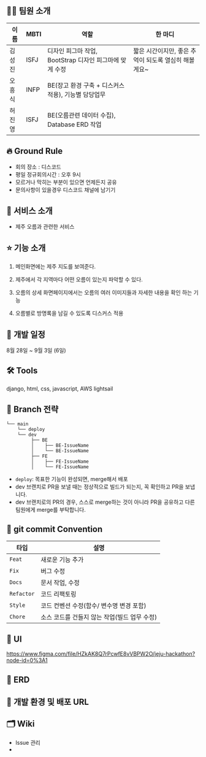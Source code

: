 ## 🤵‍♂️ 팀원 소개

|이름|MBTI|역할|한 마디|
|------|---|---|---|
|김성진|ISFJ|디자인 피그마 작업, BootStrap 디자인 피그마에 맞게 수정|짧은 시간이지만, 좋은 추억이 되도록 열심히 해볼게요~|
|오흥식|INFP|BE(장고 환경 구축 + 디스커스 적용), 기능별 담당업무||
|허진영|ISFJ|BE(오름관련 데이터 수집), Database ERD 작업||


## 🔥 Ground Rule

- 회의 장소 : 디스코드
- 평일 정규회의시간 : 오후 9시
- 모르거나 막히는 부분이 있으면 언제든지 공유
- 문의사항이 있을경우 디스코드 채널에 남기기

## 📌 서비스 소개

- 제주 오름과 관련한 서비스

## ⭐️ 기능 소개

1. 메인화면에는 제주 지도를 보여준다.

2. 제주에서 각 지역마다 어떤 오름이 있는지 파악할 수 있다.

3. 오름의 상세 화면페이지에서는 오름의 여러 이미지들과 자세한 내용을 확인 하는 기능

4. 오름별로 방명록을 남길 수 있도록 디스커스 적용

## 📅 개발 일정

8월 28일 ~ 9월 3일 (6일)

## 🛠 Tools

django, html, css, javascript, AWS lightsail

## 🌈 Branch 전략

```
└── main
    └── deploy
    └── dev
         ├── BE
         │    ├── BE-IssueName
         │    └── BE-IssueName
         ├── FE
         │    ├── FE-IssueName
         │    └── FE-IssueName
```

- `deploy`: 목표한 기능이 완성되면, merge해서 배포
- dev 브랜치로 PR을 보낼 때는 정상적으로 빌드가 되는지, 꼭 확인하고 PR을 보냅니다.
- dev 브랜치로의 PR의 경우, 스스로 merge하는 것이 아니라 PR을 공유하고 다른 팀원에게 merge를 부탁합니다. 

## 📝 git commit Convention

|타입|설명|
|---|---|
|`Feat`|새로운 기능 추가|
|`Fix`|버그 수정|
|`Docs`|문서 작업, 수정|
|`Refactor`|코드 리팩토링|
|`Style`|코드 컨벤션 수정(함수/ 변수명 변경 포함)|
|`Chore`|소스 코드를 건들지 않는 작업(빌드 업무 수정)|

## 🎨 UI

https://www.figma.com/file/HZkAK8Q7rPcwfE8vVBPW2O/jeju-hackathon?node-id=0%3A1

## 💽 ERD

## 🔧 개발 환경 및 배포 URL

## 🗂 Wiki
- Issue 관리
- 
